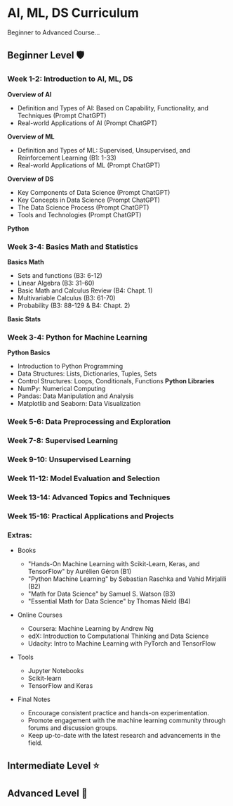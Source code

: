 
# AI, ML, DS Curriculum

Beginner to Advanced Course...


## Beginner Level 🛡️

### Week 1-2: Introduction to AI, ML, DS

**Overview of AI**
- Definition and Types of AI: Based on Capability, Functionality, and Techniques (Prompt ChatGPT)
- Real-world Applications of AI (Prompt ChatGPT)

**Overview of ML**
- Definition and Types of ML: Supervised, Unsupervised, and Reinforcement Learning (B1: 1-33)
- Real-world Applications of ML (Prompt ChatGPT)

**Overview of DS**
- Key Components of Data Science (Prompt ChatGPT)
- Key Concepts in Data Science (Prompt ChatGPT)
- The Data Science Process (Prompt ChatGPT)
- Tools and Technologies (Prompt ChatGPT)

**Python**


### Week 3-4: Basics Math and Statistics

**Basics Math**
- Sets and functions (B3: 6-12)
- Linear Algebra (B3: 31-60)
- Basic Math and Calculus Review (B4: Chapt. 1)
- Multivariable Calculus (B3: 61-70)
- Probability (B3: 88-129 & B4: Chapt. 2)

**Basic Stats**



### Week 3-4: Python for Machine Learning

**Python Basics**
- Introduction to Python Programming
- Data Structures: Lists, Dictionaries, Tuples, Sets
- Control Structures: Loops, Conditionals, Functions
**Python Libraries**
- NumPy: Numerical Computing
- Pandas: Data Manipulation and Analysis
- Matplotlib and Seaborn: Data Visualization

### Week 5-6: Data Preprocessing and Exploration

### Week 7-8: Supervised Learning

### Week 9-10: Unsupervised Learning

### Week 11-12: Model Evaluation and Selection

### Week 13-14: Advanced Topics and Techniques

### Week 15-16: Practical Applications and Projects


### Extras:

* Books
    - "Hands-On Machine Learning with Scikit-Learn, Keras, and TensorFlow" by Aurélien Géron (B1)
    - "Python Machine Learning" by Sebastian Raschka and Vahid Mirjalili (B2)
    - "Math for Data Science" by Samuel S. Watson (B3)
    - "Essential Math for Data Science" by Thomas Nield (B4)
      
* Online Courses
    - Coursera: Machine Learning by Andrew Ng
    - edX: Introduction to Computational Thinking and Data Science
    - Udacity: Intro to Machine Learning with PyTorch and TensorFlow

* Tools
    - Jupyter Notebooks
    - Scikit-learn
    - TensorFlow and Keras
      
* Final Notes
    - Encourage consistent practice and hands-on experimentation.
    - Promote engagement with the machine learning community through forums and discussion groups.
    - Keep up-to-date with the latest research and advancements in the field.

## Intermediate Level ⭐

## Advanced Level 🏅
